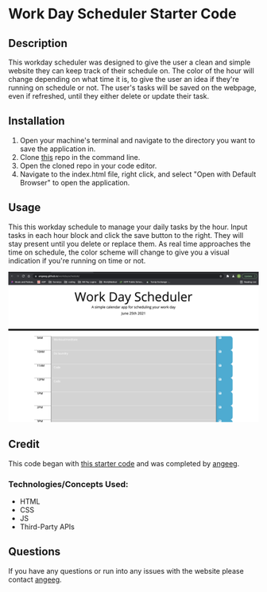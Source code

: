 # Work Day Scheduler Starter Code

## Description 
This workday scheduler was designed to give the user a clean and simple website they can keep track of their schedule on. The color of the hour will change depending on what time it is, to give the user an idea if they're running on schedule or not. 
The user's tasks will be saved on the webpage, even if refreshed, until they either delete or update their task. 

## Installation
1. Open your machine's terminal and navigate to the directory you want to save the application in.
2. Clone <a href="https://github.com/angeeg/workdayschedule.git">this</a> repo in the command line.
3. Open the cloned repo in your code editor. 
4. Navigate to the index.html file, right click, and select "Open with Default Browser" to open the application. 
## Usage 
This this workday schedule to manage your daily tasks by the hour. Input tasks in each hour block and click the save button to the right. They will stay present until you delete or replace them. As real time approaches the time on schedule, the color scheme will change to give you a visual indication if you're running on time or not. 

<a href="https://angeeg.github.io/workdayschedule/"><img src="screenshot.png"/></a>


## Credit 
This code began with <a href="https://github.com/coding-boot-camp/super-disco.git">this starter code</a> and was completed by <a href="https://github.com/angeeg">angeeg</a>.

### Technologies/Concepts Used:
* HTML
* CSS
* JS
* Third-Party APIs

## Questions
If you have any questions or run into any issues with the website please contact <a href="https://github.com/angeeg">angeeg</a>.